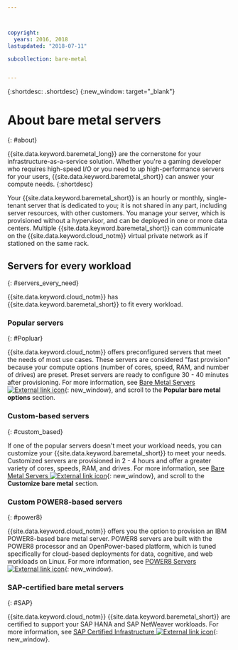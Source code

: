 ```yaml
---



copyright:
  years: 2016, 2018
lastupdated: "2018-07-11"

subcollection: bare-metal


---
```


{:shortdesc: .shortdesc}
{:new_window: target="_blank"}

# About bare metal servers
{: #about}

{{site.data.keyword.baremetal_long}} are the cornerstone for your infrastructure-as-a-service solution. Whether you're a gaming developer who requires high-speed I/O or you need to up high-performance servers for your users, {{site.data.keyword.baremetal_short}} can answer your compute needs.
{:shortdesc}

Your {{site.data.keyword.baremetal_short}} is an hourly or monthly, single-tenant server that is dedicated to you; it is not shared in any part, including server resources, with other customers. You manage your server, which is provisioned without a hypervisor, and can be deployed in one or more data centers. Multiple {{site.data.keyword.baremetal_short}} can communicate on the {{site.data.keyword.cloud_notm}} virtual private network as if stationed on the same rack.

## Servers for every workload
{: #servers_every_need}

{{site.data.keyword.cloud_notm}} has {{site.data.keyword.baremetal_short}} to fit every workload.

### Popular servers
{: #Popluar}

{{site.data.keyword.cloud_notm}} offers preconfigured servers that meet the needs of most use cases. These servers are considered "fast provision" because your compute options (number of cores, speed, RAM, and number of drives) are preset. Preset servers are ready to configure 30 - 40 minutes after provisioning. For more information, see [Bare Metal Servers ![External link icon](../icons/launch-glyph.svg "External link icon")](https://www.ibm.com/cloud/bare-metal-servers){: new_window}, and scroll to the **Popular bare metal options** section.

### Custom-based servers
{: #custom_based}

If one of the popular servers doesn't meet your workload needs, you can customize your {{site.data.keyword.baremetal_short}} to meet your needs. Customized servers are provisioned in 2 - 4 hours and offer a greater variety of cores, speeds, RAM, and drives. For more information, see [Bare Metal Servers ![External link icon](../icons/launch-glyph.svg "External link icon")](https://www.ibm.com/cloud/bare-metal-servers){: new_window}, and scroll to the **Customize bare metal** section.

### Custom POWER8-based servers
{: #power8}

{{site.data.keyword.cloud_notm}} offers you the option to provision an IBM POWER8-based bare metal server. POWER8 servers are built with the POWER8 processor and an OpenPower-based platform, which is tuned specifically for cloud-based deployments for data, cognitive, and web workloads on Linux. For more information, see [POWER8 Servers ![External link icon](../icons/launch-glyph.svg "External link icon")](https://www.ibm.com/cloud/bare-metal-servers/power){: new_window}.

### SAP-certified bare metal servers
{: #SAP}

{{site.data.keyword.cloud_notm}} {{site.data.keyword.baremetal_short}} are certified to support your SAP HANA and SAP NetWeaver workloads. For more information, see [SAP Certified Infrastructure ![External link icon](../icons/launch-glyph.svg "External link icon")](https://www.ibm.com/cloud/bare-metal-servers/sap){: new_window}.
